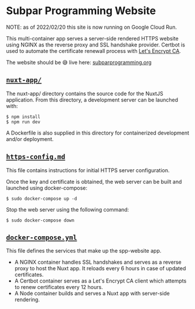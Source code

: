 # Subpar Programming Website

NOTE: as of 2022/02/20 this site is now running on Google Cloud Run.

This multi-container app serves a server-side rendered HTTPS website using NGINX as the reverse proxy and SSL handshake provider. Certbot is used to automate the certificate renewall process with [Let's Encrypt CA](https://letsencrypt.org).

The website should be 😅 live here: [subparprogramming.org](https://subparprogramming.org)

## [`nuxt-app/`](nuxt-app)

The nuxt-app/ directory contains the source code for the NuxtJS application. From this directory, a development server can be launched with:
```
$ npm install
$ npm run dev
```
A Dockerfile is also supplied in this directory for containerized development and/or deployment.

## [`https-config.md`](https-config.md)

This file contains instructions for initial HTTPS server configuration.

Once the key and certificate is obtained, the web server can be built and launched using docker-compose:

```
$ sudo docker-compose up -d
```

Stop the web server using the following command:

```
$ sudo docker-compose down
```

## [`docker-compose.yml`](docker-compose.yml)

This file defines the services that make up the spp-website app. 

- A NGINX container handles SSL handshakes and serves as a reverse proxy to host the Nuxt app. It reloads every 6 hours in case of updated certificates.
- A Certbot container serves as a Let's Encrypt CA client which attempts to renew certificates every 12 hours.
- A Node container builds and serves a Nuxt app with server-side rendering.

